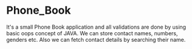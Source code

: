# Phone_Book

It's a small Phone Book application and all validations are done by using basic oops concept of JAVA.
We can store contact names, numbers, genders etc.
Also we can fetch contact details by searching their name.
